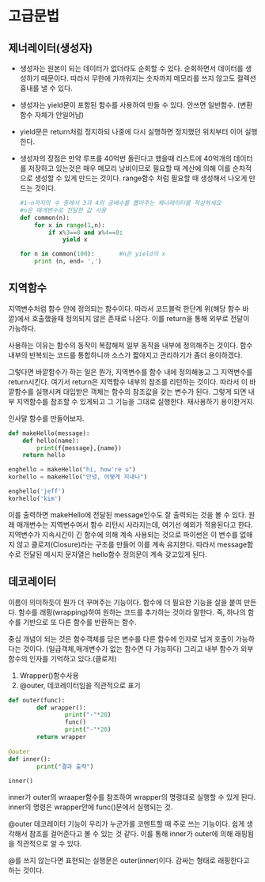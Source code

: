 # 고급문법

## 제너레이터(생성자)

- 생성자는 원본이 되는 데이터가 없더라도 순회할 수 있다. 순회하면서 데이터를 생성하기 때문이다. 따라서 무한에 가까워지는 숫자까지 메모리를 쓰지 않고도 컬렉션 흉내를 낼 수 있다.

- 생성자는 yield문이 포함된 함수를 사용하여 만들 수 있다. 안쓰면 일반함수. (변환함수 자체가 안일어남)

- yield문은 return처럼 정지하되 나중에 다시 실행하면 정지했던 위치부터 이어 실행한다. 

- 생성자의 장점은 만약 루프를 40억번 돌린다고 했을때 리스트에 40억개의 데이터를 저장하고 있는것은 매우 메모리 낭비이므로 필요할 때 계산에 의해 이를 순차적으로 생성할 수 있게 만드는 것이다. range함수 처럼 필요할 때 생성해서 나오게 만드는 것이다. 

  ~~~ python
  #1~n까지의 수 중에서 3과 4의 공배수를 뽑아주는 제너레이터를 작성하세요 
  #n은 매개변수로 전달한 값 사용
  def common(n):
      for x in range(1,n): 
          if x%3==0 and x%4==0:
              yield x
  
  for n in common(100):       #n은 yield의 x
      print (n, end= ',')
  ~~~

  

## 지역함수

지역변수처럼 함수 안에 정의되는 함수이다. 따라서 코드블럭 한단계 위(해당 함수 바깥)에서 호출했을때 정의되지 않은 존재로 나온다. 이를 return을 통해 외부로 전달이 가능하다. 

사용하는 이유는 함수의 동작이 복잡해져 일부 동작을 내부에 정의해주는 것이다. 함수 내부의 반복되는 코드를 통합하니까 소스가 짧아지고 관리하기가 좀더 용이하겠다. 

그렇다면 바깥함수가 하는 일은 뭔가, 지역변수를 함수 내에 정의해놓고 그 지역변수를 return시킨다. 여기서 return은 지역함수 내부의 참조를 리턴하는 것이다. 따라서 이 바깥함수를 실행시켜 대입받은 객체는 함수의 참조값을 갖는 변수가 된다. 그렇게 되면 내부 지역함수를 참조할 수 있게되고 그 기능을 그대로 실행한다. 재사용하기 용이한거지. 

인사말 함수를 만들어보자. 

~~~ python
def makeHello(message):
	def hello(name):
		print(f{message},{name})
	return hello

enghello = makeHello("hi, how're u")
korhello = makeHello("안녕, 어떻게 지내니")

enghello('jeff')
korhello('kim')
~~~

이를 출력하면 makeHello에 전달된 message인수도 잘 출력되는 것을 볼 수 있다. 원래 매개변수는 지역변수여서 함수 리턴시 사라지는데, 여기선 예외가 적용된다고 한다. 지역변수가 지속시간이 긴 함수에 의해 계속 사용되는 것으로 파이썬은 이 변수를 없애지 않고 클로저(Closure)라는 구조를 만들어 이를 계속 유지한다. 따라서 message함수로 전달된 메시지 문자열은 hello함수 정의문이 계속 갖고있게 된다. 



## 데코레이터

이름이 의미하듯이 뭔가 더 꾸며주는 기능이다. 함수에 더 필요한 기능을 살을 붙여 만든다. 함수를 래핑(wrapping)하여 원하는 코드를 추가하는 것이라 말한다. 즉, 하나의 함수를 기반으로 또 다른 함수를 반환하는 함수. 

중심 개념이 되는 것은 함수객체를 담은 변수를 다른 함수에 인자로 넘겨 호출이 가능하다는 것이다. (일급객체,매개변수가 없는 함수면 다 가능하다) 그리고 내부 함수가 외부함수의 인자를 기억하고 있다.(클로저)

1. Wrapper()함수사용
2. @outer, 데코레이터임을 직관적으로 표기

~~~ python
def outer(func):
		def wrapper():
				print("-"*20)
				func()
				print("-"*20)
		return wrapper
	
@outer
def inner():
		print("결과 출력")
		
inner()
~~~



inner가 outer의 wraaper함수를 참조하여 wrapper의 명령대로 실행할 수 있게 된다. inner의 명령은 wrapper안에 func()문에서 실행되는 것. 

@outer 데코레이터 기능이 우리가 누군가를 코멘트할 때 주로 쓰는 기능이다. 쉽게 생각해서 참조를 걸어준다고 볼 수 있는 것 같다. 이를 통해 inner가 outer에 의해 래핑됨을 직관적으로 알 수 있다. 

@를 쓰지 않는다면 표현되는 실행문은 outer(inner)이다. 감싸는 형태로 래핑한다고 하는 것이다. 
